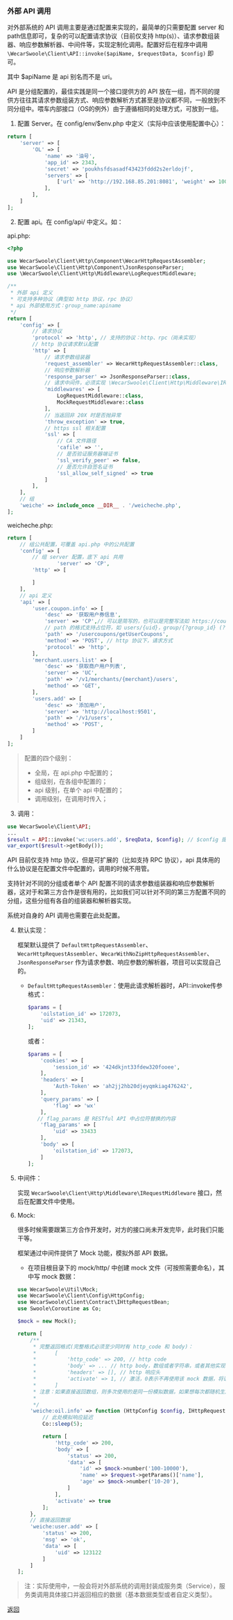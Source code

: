 ### 外部 API 调用

对外部系统的 API 调用主要是通过配置来实现的，最简单的只需要配置 server 和 path信息即可，复杂的可以配置请求协议（目前仅支持 http(s)）、请求参数组装器、响应参数解析器、中间件等，实现定制化调用。配置好后在程序中调用 `\WecarSwoole\Client\API::invoke($apiName, $requestData, $config)` 即可。

其中 $apiName 是 api 别名而不是 uri。

API 是分组配置的，最佳实践是同一个接口提供方的 API 放在一组，而不同的提供方往往其请求参数组装方式、响应参数解析方式甚至是协议都不同，一般放到不同分组中。喂车内部接口（OS的例外）由于遵循相同的处理方式，可放到一组。 

1. 配置 Server。在 config/env/$env.php 中定义（实际中应该使用配置中心）：

```php
return [
    'server' => [
        'OL' => [
            'name' => '油号',
          	'app_id' => 2343,
          	'secret' => 'poukhsfdsasadf43423fddd2s2erldojf',
            'servers' => [
                ['url' => 'http://192.168.85.201:8081', 'weight' => 100],
            ],
        ],
    ]
];
```

2. 配置 api。在 config/api/ 中定义。如：

api.php:

```php
<?php

use WecarSwoole\Client\Http\Component\WecarHttpRequestAssembler;
use WecarSwoole\Client\Http\Component\JsonResponseParser;
use \WecarSwoole\Client\Http\Middleware\LogRequestMiddleware;

/**
 * 外部 api 定义
 * 可支持多种协议（典型如 http 协议，rpc 协议）
 * api 外部使用方式：group_name:apiname
 */
return [
    'config' => [
        // 请求协议
        'protocol' => 'http', // 支持的协议：http、rpc（尚未实现）
        // http 协议请求默认配置
        'http' => [
            // 请求参数组装器
            'request_assembler' => WecarHttpRequestAssembler::class,
            // 响应参数解析器
            'response_parser' => JsonResponseParser::class,
            // 请求中间件，必须实现 \WecarSwoole\Client\Http\Middleware\IRequestMiddleware 接口
            'middlewares' => [
                LogRequestMiddleware::class,
                MockRequestMiddleware::class
            ],
          	// 当返回非 20X 时是否抛异常
          	'throw_exception' => true,
            // https ssl 相关配置
            'ssl' => [
                // CA 文件路径
                'cafile' => '',
                // 是否验证服务器端证书
                'ssl_verify_peer' => false,
                // 是否允许自签名证书
                'ssl_allow_self_signed' => true
            ]
        ],
    ],
    // 组
    'weiche' => include_once __DIR__ . '/weicheche.php',
];
```

weicheche.php:

```php
return [
    // 组公共配置，可覆盖 api.php 中的公共配置
    'config' => [
      	// 组 server 配置，底下 api 共用
				'server' => 'CP',
      	'http' => [

        ]
    ],
    // api 定义
    'api' => [
        'user.coupon.info' => [
            'desc' => '获取用户券信息',
            'server' => 'CP',// 可以是简写的，也可以是完整写法如 https://coupon.weicheche.cn,也可以是数组(从中取一个)
            // path 的格式支持占位符，如 users/{uid}，group/{?group_id} (?表示可选)，使用时根据传参替换
            'path' => '/usercoupons/getUserCoupons',
            'method' => 'POST', // http 协议下，请求方式
            'protocol' => 'http',
        ],
        'merchant.users.list' => [
            'desc' => '获取商户用户列表',
            'server' => 'UC',
            'path' => '/v1/merchants/{merchant}/users',
            'method' => 'GET',
        ],
        'users.add' => [
            'desc' => '添加用户',
            'server' => 'http://localhost:9501',
            'path' => '/v1/users',
            'method' => 'POST',
        ]
    ]
];
```

> 配置的四个级别：
>
> - 全局，在 api.php 中配置的；
> - 组级别，在各组中配置的；
> - api 级别，在单个 api 中配置的；
> - 调用级别，在调用时传入；

3. 调用：

```php
use WecarSwoole\Client\API;
...
$result = API::invoke('wc:users.add', $reqData, $config); // $config 提供调用级别配置，结构同 api.php 中的配置
var_export($result->getBody());
```

API 目前仅支持 http 协议，但是可扩展的（比如支持 RPC 协议），api 具体用的什么协议是在配置文件中配置的，调用的时候不用管。

支持针对不同的分组或者单个 API 配置不同的请求参数组装器和响应参数解析器，这对于和第三方合作是很有用的，比如我们可以针对不同的第三方配置不同的分组，这些分组有各自的组装器和解析器实现。

系统对自身的 API 调用也需要在此处配置。

4. 默认实现：

   框架默认提供了 `DefaultHttpRequestAssembler`、`WecarHttpRequestAssembler`、`WecarWithNoZipHttpRequestAssembler`、 `JsonResponseParser` 作为请求参数、响应参数的解析器，项目可以实现自己的。

   - `DefaultHttpRequestAssembler`：使用此请求解析器时，API::invoke传参格式：

     ```php
     $params = [
         'oilstation_id' => 172073,
         'uid' => 21343,
     ];
     ```

     或者：

     ```php
     $params = [
         'cookies' => [
             'session_id' => '424dkjnt33fdew320fooee',
         ],
         'headers' => [
             'Auth-Token' => 'ah2jj2hb20djeyqmkiag476242',
         ],
         'query_params' => [
             'flag' => 'wx'
         ],
       	// flag_params 是 RESTful API 中占位符替换的内容
         'flag_params' => [
             'uid' => 33433
         ],
         'body' => [
             'oilstation_id' => 172073,
         ]
     ];
     ```

5. 中间件：

   实现 `WecarSwoole\Client\Http\Middleware\IRequestMiddleware` 接口，然后在配置文件中使用。

6. Mock:

   很多时候需要跟第三方合作开发时，对方的接口尚未开发完毕，此时我们只能干等。

   框架通过中间件提供了 Mock 功能，模拟外部 API 数据。

   - 在项目根目录下的 mock/http/ 中创建 mock 文件（可按照需要命名），其中写 mock 数据：

   ```php
   use WecarSwoole\Util\Mock;
   use WecarSwoole\Client\Config\HttpConfig;
   use WecarSwoole\Client\Contract\IHttpRequestBean;
   use Swoole\Coroutine as Co;
   
   $mock = new Mock();
   
   return [
       /**
        * 完整返回格式(完整格式必须至少同时有 http_code 和 body)：
        *      [
        *          'http_code' => 200, // http code
        *          'body' => ... // http body，数组或者字符串，或者其他实现了 __toString() 的对象
        *          'headers' => [], // http 响应头
        *          'activate' => 1, // 激活，0表示不再使用该 mock 数据，将请求真实数据
        *      ]
        * 注意：如果直接返回数组，则多次使用的是同一份模拟数据，如果想每次都随机生成不同的，需要使用匿名函数
        *
        */
       'weiche:oil.info' => function (HttpConfig $config, IHttpRequestBean $request) use ($mock) {
           // 此处模拟响应延迟
           Co::sleep(5);
   
           return [
               'http_code' => 200,
               'body' => [
                   'status' => 200,
                   'data' => [
                       'id' => $mock->number('100-10000'),
                       'name' => $request->getParams()['name'],
                       'age' => $mock->number('10-20'),
                   ]
               ],
               'activate' => true
           ];
       },
       // 直接返回数据
       'weiche:user.add' => [
           'status' => 200,
           'msg' => 'ok',
           'data' => [
               'uid' => 123122
           ]
       ]
   ];
   ```

> 注：实际使用中，一般会将对外部系统的调用封装成服务类（Service），服务类调用具体接口并返回相应的数据（基本数据类型或者自定义类型）。


[返回](../README.md)
